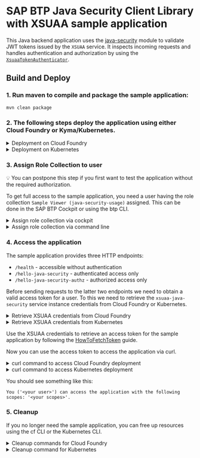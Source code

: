 # SAP BTP Java Security Client Library with XSUAA sample application
This Java backend application uses the [java-security](/java-security/) module to validate JWT tokens issued by the `XSUAA` service.
It inspects incoming requests and handles authentication and authorization by using the [`XsuaaTokenAuthenticator`](/java-security/src/main/java/com/sap/cloud/security/servlet/XsuaaTokenAuthenticator.java).

## Build and Deploy
### 1. Run maven to compile and package the sample application:
```shell
mvn clean package
```

### 2. The following steps deploy the application using either Cloud Foundry or Kyma/Kubernetes.
<details>
<summary>Deployment on Cloud Foundry</summary>

#### Create the XSUAA service instance
Use the cf CLI to create an XSUAA service instance based on the authentication settings in [xs-security.json](./xs-security.json).
```shell
cf create-service xsuaa application xsuaa-java-security -c xs-security.json
```

#### Configure the manifest
The [vars](../vars.yml) contain hosts and paths that need to be adapted.

#### Deploy the application
Deploy the application using the cf CLI.

```shell
cf push --vars-file ../vars.yml
```
:warning: This will expect 1 GB of free memory quota.
</details>

<details>
<summary>Deployment on Kubernetes</summary>

#### Build and tag docker image and push to repository
Execute the following docker commands to build and push the docker image to a repository.
Replace `<repository>/<image>` with your repository and image name.
```shell
docker build -t <repository>/<image> .
docker push <repository>/<image>
```

#### Configure the deployment.yml
In deployment.yml replace the placeholder `<YOUR IMAGE TAG>` with the image tag created in the previous step.

:warning: If you are [using a private repository](https://kubernetes.io/docs/tasks/configure-pod-container/pull-image-private-registry/),
you also need to provide the image pull secret in the deployment.yml.

#### Deploy the application
Deploy the application using [kubectl](https://kubernetes.io/docs/reference/kubectl/).
```shell
kubectl apply -f k8s/deployment.yml
```
</details>

### 3. Assign Role Collection to user
:bulb: You can postpone this step if you first want to test the application without the required authorization.

To get full access to the sample application, you need a user having the role collection `Sample Viewer (java-security-usage)` assigned.
This can be done in the SAP BTP Cockpit or using the btp CLI.

<details>
<summary>Assign role collection via cockpit</summary>
In the cockpit navigate to your subaccount.
To assign the role collection of the sample application to a user you have basically two options:

1. Navigate to the user by clicking on `Security` -> `Users`,
select the user and click on `Assign Role Collection`
(more info at [help.sap.com](https://help.sap.com/docs/btp/sap-business-technology-platform/find-users-and-their-role-collection-assignments)).
2. Navigate to the role collection by clicking on `Security` -> `Role Collections`,
select `Sample Viewer (java-security-usage)`,
click on `Edit` to add the user and finish by clicking on `Save`
(more info at [help.sap.com](https://help.sap.com/docs/btp/sap-business-technology-platform/assign-users-to-role-collections)).
</details>

<details>
<summary>Assign role collection via command line</summary>

To assign the role collection to a user via the [btp CLI](https://help.sap.com/docs/btp/sap-business-technology-platform/account-administration-using-sap-btp-command-line-interface-btp-cli),
you need to [log in to your global account](https://help.sap.com/docs/btp/btp-cli-command-reference/btp-login) and execute the following command:

```shell
btp assign security/role-collection "Sample Viewer (java-security-usage)" --subaccount <subaccount id> --to-user <user email>
```
</details>

### 4. Access the application
The sample application provides three HTTP endpoints:
- `/health` - accessible without authentication
- `/hello-java-security` - authenticated access only
- `/hello-java-security-authz` - authorized access only

Before sending requests to the latter two endpoints we need to obtain a valid access token for a user.
To this we need to retrieve the `xsuaa-java-security` service instance credentials from Cloud Foundry or Kubernetes.

<details>
<summary>Retrieve XSUAA credentials from Cloud Foundry</summary>

Either use the cockpit to navigate to your application (via subaccount and space) and click on 'Environment Variables' or use the cf CLI command
```shell
cf env java-security-usage
```
to retrieve the application environment.
The environment variable `VCAP_SERVICES` contains a `credentials` section for the `xsuaa-java-security` service instance.
</details>

<details>
<summary>Retrieve XSUAA credentials from Kubernetes</summary>

Use the following Kubernetes CLI command to retrieve the `xsuaa-java-security` service instance credentials by reading the `xsuaa-service-binding` secret.
```shell
kubectl get secret "xsuaa-service-binding" -o go-template='{{range $k,$v := .data}}{{"### "}}{{$k}}{{"\n"}}{{$v|base64decode}}{{"\n\n"}}{{end}}'
```
</details>

Use the XSUAA credentials to retrieve an access token for the sample application by following the [HowToFetchToken](../../docs/HowToFetchToken.md#xsuaa-tokens) guide.

Now you can use the access token to access the application via curl.

<details>
<summary>curl command to access Cloud Foundry deployment</summary>

```
curl -X GET \
https://java-security-usage-<<ID>>.<<LANDSCAPE_APPS_DOMAIN>>/hello-java-security \
-H 'Authorization: Bearer <<access token>>'
```
</details>

<details>
<summary>curl command to access Kubernetes deployment</summary>

```shell
curl -X GET \
https://java-security-api.<<K8S DOMAIN>>/java-security-usage/hello-java-security \
-H 'Authorization: Bearer <<access token>>'
```
</details>

You should see something like this:
```
You ('<your user>') can access the application with the following scopes: '<your scopes>'.
```

### 5. Cleanup
If you no longer need the sample application, you can free up resources using the cf CLI or the Kubernetes CLI.

<details>
<summary>Cleanup commands for Cloud Foundry</summary>

```shell
cf delete -f java-security-usage
cf delete-service -f xsuaa-java-security
```
</details>

<details>
<summary>Cleanup command for Kubernetes</summary>

```shell
 kubectl delete -f k8s/deployment.yml
```
</details>
